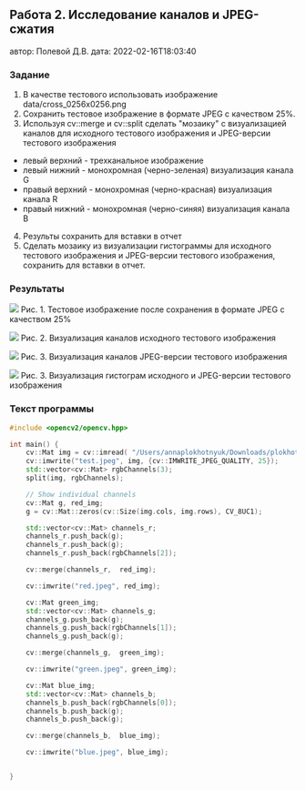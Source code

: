 ## Работа 2. Исследование каналов и JPEG-сжатия
автор: Полевой Д.В.
дата: 2022-02-16T18:03:40

<!-- url: https://gitlab.com/2021-misis-spring/polevoy_d_v/-/tree/master/prj.labs/lab02 -->

### Задание
1. В качестве тестового использовать изображение data/cross_0256x0256.png
2. Сохранить тестовое изображение в формате JPEG с качеством 25%.
3. Используя cv::merge и cv::split сделать "мозаику" с визуализацией каналов для исходного тестового изображения и JPEG-версии тестового изображения
- левый верхний - трехканальное изображение
- левый нижний - монохромная (черно-зеленая) визуализация канала G
- правый верхний - монохромная (черно-красная) визуализация канала R
- правый нижний - монохромная (черно-синяя) визуализация канала B
4. Результы сохранить для вставки в отчет
5. Сделать мозаику из визуализации гистограммы для исходного тестового изображения и JPEG-версии тестового изображения, сохранить для вставки в отчет.

### Результаты

![](cross_0256x0256_025.jpg)
Рис. 1. Тестовое изображение после сохранения в формате JPEG с качеством 25%

![](cross_0256x0256_png_channels.png)
Рис. 2. Визуализация каналов исходного тестового изображения

![](cross_0256x0256_jpg_channels.png)
Рис. 3. Визуализация каналов JPEG-версии тестового изображения

![](cross_0256x0256_hists.png)
Рис. 3. Визуализация гистограм исходного и JPEG-версии тестового изображения

### Текст программы

```cpp
#include <opencv2/opencv.hpp>

int main() {
    cv::Mat img = cv::imread( "/Users/annaplokhotnyuk/Downloads/plokhotnyuk_a_d/data/cross_0256x0256.png");
    cv::imwrite("test.jpeg", img, {cv::IMWRITE_JPEG_QUALITY, 25});
    std::vector<cv::Mat> rgbChannels(3);
    split(img, rgbChannels);

    // Show individual channels
    cv::Mat g, red_img;
    g = cv::Mat::zeros(cv::Size(img.cols, img.rows), CV_8UC1);

    std::vector<cv::Mat> channels_r;
    channels_r.push_back(g);
    channels_r.push_back(g);
    channels_r.push_back(rgbChannels[2]);

    cv::merge(channels_r,  red_img);

    cv::imwrite("red.jpeg", red_img);

    cv::Mat green_img;
    std::vector<cv::Mat> channels_g;
    channels_g.push_back(g);
    channels_g.push_back(rgbChannels[1]);
    channels_g.push_back(g);

    cv::merge(channels_g,  green_img);

    cv::imwrite("green.jpeg", green_img);

    cv::Mat blue_img;
    std::vector<cv::Mat> channels_b;
    channels_b.push_back(rgbChannels[0]);
    channels_b.push_back(g);
    channels_b.push_back(g);

    cv::merge(channels_b,  blue_img);

    cv::imwrite("blue.jpeg", blue_img);


}
```
